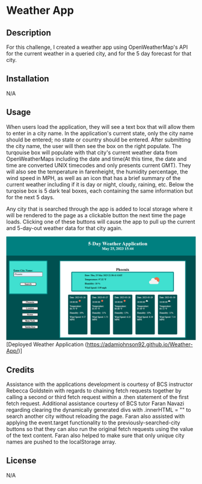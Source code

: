 # Weather App

## Description

For this challenge, I created a weather app using OpenWeatherMap's API for the current weather in a queried city, and for the 5 day forecast for that city.

## Installation

N/A

## Usage

When users load the application, they will see a text box that will allow them to enter in a city name. In the application's current state, only the city name should be entered; no state or country should be entered. After submitting the city name, the user will then see the box on the right populate. The turqouise box will populate with that city's current weather data from OpenWeatherMaps including the date and time(At this time, the date and time are converted UNIX timecodes and only presents current GMT). They will also see the temperature in farenheight, the humidity percentage, the wind speed in MPH, as well as an icon that has a brief summary of the current weather including if it is day or night, cloudy, raining, etc. Below the turqoise box is 5 dark teal boxes, each containing the same information but for the next 5 days. 

Any city that is searched through the app is added to local storage where it will be rendered to the page as a clickable button the next time the page loads. Clicking one of these buttons will cause the app to pull up the current and 5-day-out weather data for that city again. 

![alt text](./assets/ScreenShot-weather.PNG)
[Deployed Weather Application (https://adamjohnson92.github.io/Weather-App/)]


## Credits

Assistance with the applications development is courtesy of BCS instructor Rebecca Goldstein with regards to chaining fetch requests together by calling a second or third fetch request within a .then statement of the first fetch request. Additional assistance courtesy of BCS tutor Faran Navazi regarding clearing the dynamically generated divs with .innerHTML = "" to search another city without reloading the page. Faran also assisted with applying the event.target functionality to the previously-searched-city buttons so that they can also run the original fetch requests using the value of the text content. Faran also helped to make sure that only unique city names are pushed to the localStorage array.

## License

N/A